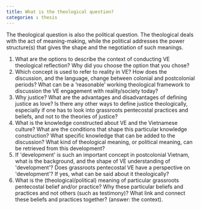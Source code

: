 ```yaml
---
title: What is the theological question? 
categories : thesis
---
```

The theological question is also the political question. The theological deals with the act of meaning-making, while the political addresses the power structure(s) that gives the shape and the negotiation of such meanings.

1.  What are the options to describe the context of conducting VE theological reflection? Why did you choose the option that you chose?  
2. Which concept is used to refer to reality in VE? How does the discussion, and the language, change between colonial and postcolonial periods? What can be a ‘reasonable’ working theological framework to discussion the VE engagement with reality/society today?
3. Why justice? What are the advantages and disadvantages of defining justice as love? Is there any other ways to define justice theologically, especially if one has to look into grassroots pentecostal practices and beliefs, and not to the theories of justice?  
4. What is the knowledge constructed about VE and the Vietnamese culture? What are the conditions that shape this particular knowledge construction? What specific knowledge that can be added to the discussion? What kind of theological meaning, or political meaning, can be retrieved from this development?
5. If 'development' is such an important concept in postcolonial Vietnam, what is the background, and the shape of VE understanding of 'development'? Does grassroots pentecostal VE have a perspective on 'development'? If yes, what can be said about it theologically?
6. What is the (theological/political) meaning of particular grassroots pentecostal belief and/or practice? Why these particular beliefs and practices and not others (such as testimony)? What link and connect these beliefs and practices together? (answer: the context).
